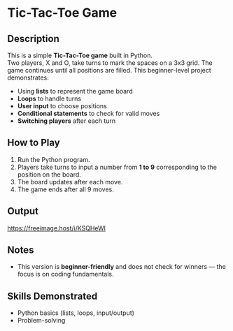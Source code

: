 # Tic-Tac-Toe Game

## Description
This is a simple **Tic-Tac-Toe game** built in Python.  
Two players, X and O, take turns to mark the spaces on a 3x3 grid. The game continues until all positions are filled. This beginner-level project demonstrates:

- Using **lists** to represent the game board
- **Loops** to handle turns
- **User input** to choose positions
- **Conditional statements** to check for valid moves
- **Switching players** after each turn

## How to Play
1. Run the Python program.
2. Players take turns to input a number from **1 to 9** corresponding to the position on the board.
3. The board updates after each move.
4. The game ends after all 9 moves.

## Output 
https://freeimage.host/i/KSQHeWl 
## Notes
- This version is **beginner-friendly** and does not check for winners — the focus is on coding fundamentals.

## Skills Demonstrated
- Python basics (lists, loops, input/output)
- Problem-solving
